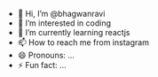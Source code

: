 - 👋 Hi, I’m @bhagwanravi
- 👀 I’m interested in coding
- 🌱 I’m currently learning reactjs
- 📫 How to reach me from instagram
- 😄 Pronouns: ...
- ⚡ Fun fact: ...

<!---
bhagwanravi/bhagwanravi is a ✨ special ✨ repository because its `README.md` (this file) appears on your GitHub profile.
You can click the Preview link to take a look at your changes.
--->
